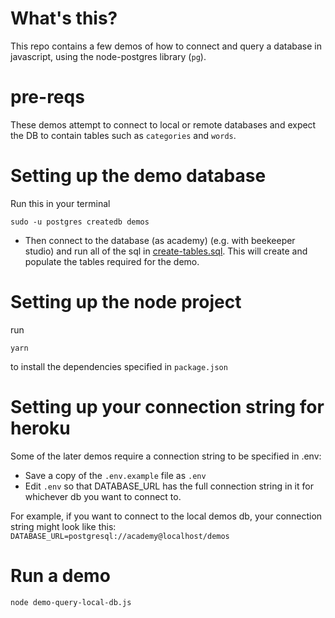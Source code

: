# What's this?

This repo contains a few demos of how to connect and query a database in javascript, using the node-postgres library (`pg`).

# pre-reqs

These demos attempt to connect to local or remote databases and expect the DB to contain tables such as `categories` and `words`.

# Setting up the demo database

Run this in your terminal

```
sudo -u postgres createdb demos
```

- Then connect to the database (as academy) (e.g. with beekeeper studio) and run all of the sql in [create-tables.sql](./create-tables.sql). This will create and populate the tables required for the demo.


# Setting up the node project

run 

```
yarn
```
to install the dependencies specified in `package.json`


# Setting up your connection string for heroku

Some of the later demos require a connection string to be specified in .env:

- Save a copy of the `.env.example` file as `.env`
- Edit `.env` so that DATABASE_URL has the full connection string in it for whichever db you want to connect to.

For example, if you want to connect to the local demos db, your connection string might look like this:
`DATABASE_URL=postgresql://academy@localhost/demos`

# Run a demo

```
node demo-query-local-db.js
```
